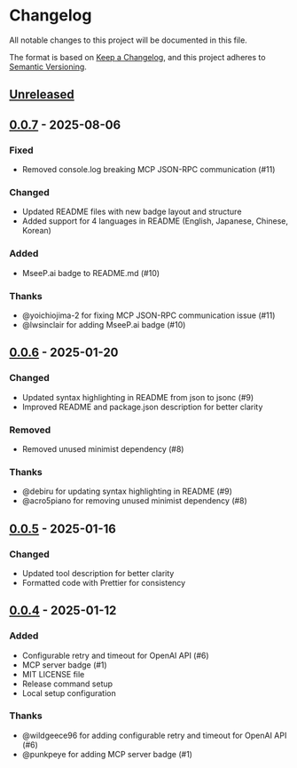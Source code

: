 # Changelog

All notable changes to this project will be documented in this file.

The format is based on [Keep a Changelog](https://keepachangelog.com/en/1.0.0/),
and this project adheres to [Semantic Versioning](https://semver.org/spec/v2.0.0.html).

## [Unreleased]

## [0.0.7] - 2025-08-06

### Fixed

- Removed console.log breaking MCP JSON-RPC communication (#11)

### Changed

- Updated README files with new badge layout and structure
- Added support for 4 languages in README (English, Japanese, Chinese, Korean)

### Added

- MseeP.ai badge to README.md (#10)

### Thanks

- @yoichiojima-2 for fixing MCP JSON-RPC communication issue (#11)
- @lwsinclair for adding MseeP.ai badge (#10)

## [0.0.6] - 2025-01-20

### Changed

- Updated syntax highlighting in README from json to jsonc (#9)
- Improved README and package.json description for better clarity

### Removed

- Removed unused minimist dependency (#8)

### Thanks

- @debiru for updating syntax highlighting in README (#9)
- @acro5piano for removing unused minimist dependency (#8)

## [0.0.5] - 2025-01-16

### Changed

- Updated tool description for better clarity
- Formatted code with Prettier for consistency

## [0.0.4] - 2025-01-12

### Added

- Configurable retry and timeout for OpenAI API (#6)
- MCP server badge (#1)
- MIT LICENSE file
- Release command setup
- Local setup configuration

### Thanks

- @wildgeece96 for adding configurable retry and timeout for OpenAI API (#6)
- @punkpeye for adding MCP server badge (#1)

[Unreleased]: https://github.com/yoshiko-pg/o3-search-mcp/compare/v0.0.7...HEAD
[0.0.7]: https://github.com/yoshiko-pg/o3-search-mcp/compare/v0.0.6...v0.0.7
[0.0.6]: https://github.com/yoshiko-pg/o3-search-mcp/compare/v0.0.5...v0.0.6
[0.0.5]: https://github.com/yoshiko-pg/o3-search-mcp/compare/v0.0.4...v0.0.5
[0.0.4]: https://github.com/yoshiko-pg/o3-search-mcp/compare/v0.0.3...v0.0.4
